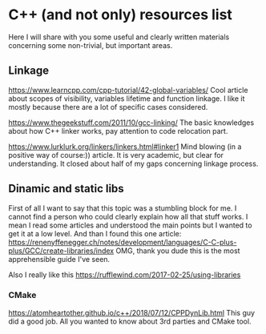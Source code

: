 ﻿# C++ (and not only) resources list
Here I will share with you some useful and clearly written materials concerning some non-trivial, but important areas.
##  Linkage
https://www.learncpp.com/cpp-tutorial/42-global-variables/
Cool article about scopes of visibility, variables lifetime and function linkage. I like it mostly because there are a lot of specific cases considered.

https://www.thegeekstuff.com/2011/10/gcc-linking/
The basic knowledges about how C++ linker works, pay attention to code relocation part.

https://www.lurklurk.org/linkers/linkers.html#linker1 
Mind blowing (in a positive way of course:)) article. It is very academic, but clear for understanding. It closed about half of my gaps concerning linkage process.

## Dinamic and static libs

First of all I want to say that this topic was a stumbling block for me. I cannot find a person who could clearly explain how all that stuff works. I mean I read some articles and understood the main points but I wanted to get it at a low level. And than I found this one article:
 https://renenyffenegger.ch/notes/development/languages/C-C-plus-plus/GCC/create-libraries/index
 OMG, thank you dude this is the most apprehensible guide I've seen. 

Also I really like this
https://rufflewind.com/2017-02-25/using-libraries

### CMake
 https://atomheartother.github.io/c++/2018/07/12/CPPDynLib.html
 This guy did a good job. All you wanted to know about 3rd parties and CMake tool.





 
